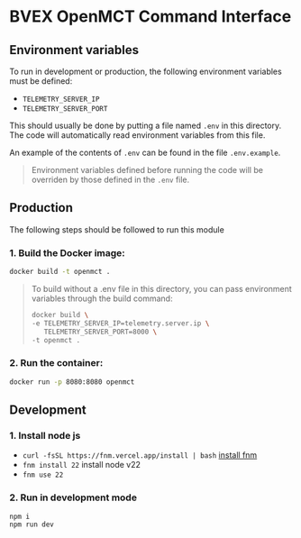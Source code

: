 # BVEX OpenMCT Command Interface

## Environment variables
To run in development or production, the following environment variables must be defined:
- `TELEMETRY_SERVER_IP`
- `TELEMETRY_SERVER_PORT`

This should usually be done by putting a file named `.env` in this directory. The code will automatically read environment variables from this file.

An example of the contents of `.env` can be found in the file `.env.example`.

> Environment variables defined before running the code will be overriden by those defined in the `.env` file.

## Production

The following steps should be followed to run this module

### 1. Build the Docker image:
```bash
docker build -t openmct .
```
> To build without a .env file in this directory, you can pass environment
> variables through the build command:
> ```bash
> docker build \
> -e TELEMETRY_SERVER_IP=telemetry.server.ip \
>    TELEMETRY_SERVER_PORT=8000 \
> -t openmct .
> ```
### 2. Run the container:
```bash
docker run -p 8080:8080 openmct
```

## Development

### 1. Install node js
- `curl -fsSL https://fnm.vercel.app/install | bash` [install fnm](https://github.com/Schniz/fnm#installation)
- `fnm install 22` install node v22
- `fnm use 22`

### 2. Run in development mode
```
npm i
npm run dev
```